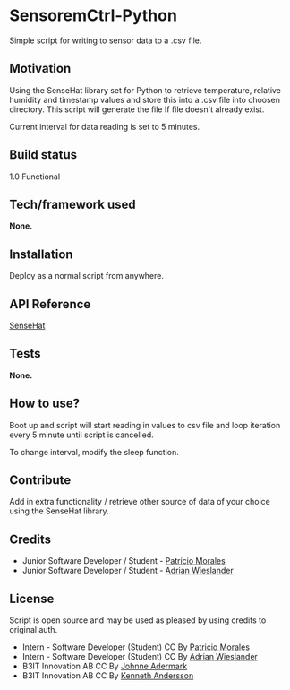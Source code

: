 # SensoremCtrl-Python
Simple script for writing to sensor data to a .csv file.

## Motivation
Using the SenseHat library set for Python to retrieve temperature, relative humidity and timestamp values and store this into a
.csv file into choosen directory.
This script will generate the file If file doesn't already exist.

Current interval for data reading is set to 5 minutes. 

## Build status
1.0 Functional

## Tech/framework used
<b>None.</b>

## Installation
Deploy as a normal script from anywhere.

## API Reference
[SenseHat](https://pythonhosted.org/sense-hat/api/)

## Tests
<b>None.</b>

## How to use?
Boot up and script will start reading in values to csv file and loop iteration every 5 minute until script is cancelled.

To change interval, modify the sleep function.

## Contribute
Add in extra functionality / retrieve other source of data of your choice using the SenseHat library.

## Credits
* Junior Software Developer / Student - [Patricio Morales](https://github.com/Patricio89/)
* Junior Software Developer / Student - [Adrian Wieslander](https://github.com/AdrWie/)

## License
Script is open source and may be used as pleased by using credits to original auth.

* Intern - Software Developer (Student) CC By [Patricio Morales](https://github.com/Patricio89)
* Intern - Software Developer (Student) CC By [Adrian Wieslander](https://github.com/AdrWie)
* B3IT Innovation AB CC By [Johnne Adermark]()
* B3IT Innovation AB CC By [Kenneth Andersson]()
